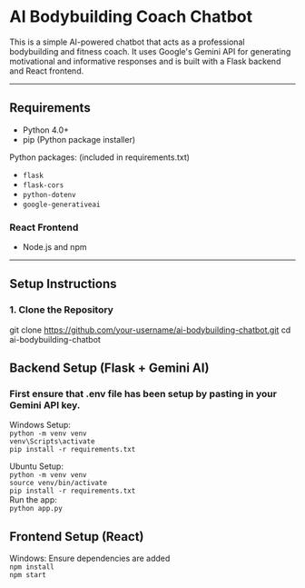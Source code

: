 # AI Bodybuilding Coach Chatbot

This is a simple AI-powered chatbot that acts as a professional bodybuilding and fitness coach. 
It uses Google's Gemini API for generating motivational and informative responses and is built with a Flask backend and React frontend.

---

## Requirements
- Python 4.0+
- pip (Python package installer)

Python packages: (included in requirements.txt)
- `flask`
- `flask-cors`
- `python-dotenv`
- `google-generativeai`

### React Frontend
- Node.js and npm

---

## Setup Instructions

### 1. Clone the Repository
git clone https://github.com/your-username/ai-bodybuilding-chatbot.git
cd ai-bodybuilding-chatbot

## Backend Setup (Flask + Gemini AI)
### First ensure that .env file has been setup by pasting in your Gemini API key.
Windows Setup: <br>
`python -m venv venv`<br>
`venv\Scripts\activate`<br>
`pip install -r requirements.txt`

Ubuntu Setup:<br>
`python -m venv venv`<br>
`source venv/bin/activate`<br>
`pip install -r requirements.txt`
<br>
Run the app:<br>
`python app.py`

## Frontend Setup (React)
Windows: 
Ensure dependencies are added <br>
`npm install`<br>
`npm start`